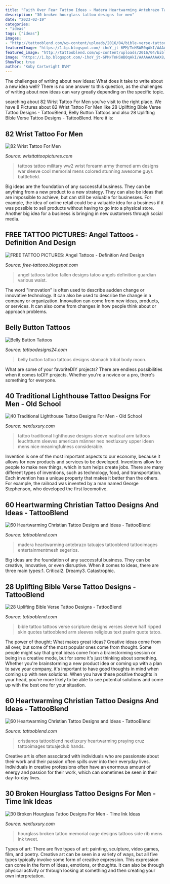 ```yaml
---
title: "Faith Over Fear Tattoo Ideas ~ Madera Heartwarming Antebrazo Tatuajes Tattooblend Tattooimages Entertainmentmesh Segerios"
description: "30 broken hourglass tattoo designs for men"
date: "2023-02-19"
categories:
- "ideas"
tags: ["ideas"]
images:
- "http://tattooblend.com/wp-content/uploads/2016/04/bible-verse-tattoo-18.jpg"
featuredImage: "https://1.bp.blogspot.com/-ihoY_jt-6PM/TnHSWB0qAkI/AAAAAAAAAX8/qa316GMmMKU/s1600/angel+tattoos+-angel-tattoos-7.jpg"
featured_image: "http://tattooblend.com/wp-content/uploads/2016/04/bible-verse-tattoo-18.jpg"
image: "https://1.bp.blogspot.com/-ihoY_jt-6PM/TnHSWB0qAkI/AAAAAAAAAX8/qa316GMmMKU/s1600/angel+tattoos+-angel-tattoos-7.jpg"
ShowToc: true
author: "Koby Cartwright DVM"
---
```



The challenges of writing about new ideas: What does it take to write about a new idea well?
There is no one answer to this question, as the challenges of writing about new ideas can vary greatly depending on the specific topic.

	

		
searching about 82 Wrist Tattoo For Men you've visit to the right place. We have 8 Pictures about 82 Wrist Tattoo For Men like 28 Uplifting Bible Verse Tattoo Designs - TattooBlend, Belly Button Tattoos and also 28 Uplifting Bible Verse Tattoo Designs - TattooBlend. Here it is:
		
    
## 82 Wrist Tattoo For Men

<img loading=lazy src="http://www.wristtattoopictures.com/wp-content/uploads/2016/06/Military-Men-Tattoo-On-Wrist-WT156.jpg" onerror="this.onerror=null;this.src='https://tse3.mm.bing.net/th?id=OIP.gYwUMGCmqDqkP3qS9tQYWwHaK1&amp;pid=15.1';" alt="82 Wrist Tattoo For Men">

_Source: wristtattoopictures.com_

>tattoos tattoo military ww2 wrist forearm army themed arm designs war sleeve cool memorial mens colored stunning awesome guys battlefield. 

	

Big ideas are the foundation of any successful business. They can be anything from a new product to a new strategy. They can also be ideas that are impossible to achieve, but can still be valuable for businesses. For example, the idea of online retail could be a valuable idea for a business if it was possible to sell products without having to go into a physical store. Another big idea for a business is bringing in new customers through social media.

    
## FREE TATTOO PICTURES: Angel Tattoos - Definition And Design

<img loading=lazy src="https://1.bp.blogspot.com/-ihoY_jt-6PM/TnHSWB0qAkI/AAAAAAAAAX8/qa316GMmMKU/s1600/angel+tattoos+-angel-tattoos-7.jpg" onerror="this.onerror=null;this.src='https://tse4.mm.bing.net/th?id=OIP.c1P4cwZWVXaZmluGe2ROPwHaHa&amp;pid=15.1';" alt="FREE TATTOO PICTURES: Angel Tattoos - Definition And Design">

_Source: free-tattooo.blogspot.com_

>angel tattoos tattoo fallen designs tatoo angels definition guardian various waist. 

	

The word "innovation" is often used to describe audden change or innovative technology. It can also be used to describe the change in a company or organization. Innovation can come from new ideas, products, or services. It can also come from changes in how people think about or approach problems.

    
## Belly Button Tattoos

<img loading=lazy src="http://www.tattoodesigns24.com/tattoopics/body/belly/belly_button/belly_button_tattoo_13.jpg" onerror="this.onerror=null;this.src='https://tse2.mm.bing.net/th?id=OIP.jo0FAt-Ny7Ui-Eq_rSmtsgHaJ4&amp;pid=15.1';" alt="Belly Button Tattoos">

_Source: tattoodesigns24.com_

>belly button tattoo tattoos designs stomach tribal body moon. 

	

What are some of your favoriteDIY projects?
There are endless possibilities when it comes toDIY projects. Whether you're a novice or a pro, there's something for everyone.

    
## 40 Traditional Lighthouse Tattoo Designs For Men - Old School

<img loading=lazy src="http://nextluxury.com/wp-content/uploads/guys-full-arm-sleeve-tattoo-of-traditional-nautical-lighthouse.jpg" onerror="this.onerror=null;this.src='https://tse4.mm.bing.net/th?id=OIP.1BKDbYX6pNdIyFF53mDuMAHaHa&amp;pid=15.1';" alt="40 Traditional Lighthouse Tattoo Designs For Men - Old School">

_Source: nextluxury.com_

>tattoo traditional lighthouse designs sleeve nautical arm tattoos leuchtturm sleeves american männer neo nextluxury upper ideen mens nice meaningfulness considerable. 

	

Invention is one of the most important aspects to our economy, because it allows for new products and services to be developed. Inventions allow for people to make new things, which in turn helps create jobs. There are many different types of inventions, such as technology, food, and transportation. Each invention has a unique property that makes it better than the others. For example, the railroad was invented by a man named George Stephenson, who developed the first locomotive.

    
## 60 Heartwarming Christian Tattoo Designs And Ideas - TattooBlend

<img loading=lazy src="https://tattooblend.com/wp-content/uploads/2016/01/religious-tattoo-cross.jpg" onerror="this.onerror=null;this.src='https://tse4.mm.bing.net/th?id=OIP.I9lidWdLYXIotmFjrf17agHaHZ&amp;pid=15.1';" alt="60 Heartwarming Christian Tattoo Designs and Ideas - TattooBlend">

_Source: tattooblend.com_

>madera heartwarming antebrazo tatuajes tattooblend tattooimages entertainmentmesh segerios. 

	

Big ideas are the foundation of any successful business. They can be creative, innovative, or even disruptive. When it comes to ideas, there are three main types:1. Critical2. Dreamy3. Catastrophic.

    
## 28 Uplifting Bible Verse Tattoo Designs - TattooBlend

<img loading=lazy src="http://tattooblend.com/wp-content/uploads/2016/04/bible-verse-tattoo-18.jpg" onerror="this.onerror=null;this.src='https://tse2.mm.bing.net/th?id=OIP.p455Ty3AnnC9A1n63t0XegHaHU&amp;pid=15.1';" alt="28 Uplifting Bible Verse Tattoo Designs - TattooBlend">

_Source: tattooblend.com_

>bible tattoo tattoos verse scripture designs verses sleeve half ripped skin quotes tattooblend arm sleeves religious text psalm quote tatoo. 

	

The power of thought: What makes great ideas?
Creative ideas come from all over, but some of the most popular ones come from thought. Some people might say that great ideas come from a brainstorming session or being in a creative mode, but for some it's just thinking about something. Whether you're brainstorming a new product idea or coming up with a plan to save your company, it's important to have good thoughts in mind when coming up with new solutions. When you have these positive thoughts in your head, you're more likely to be able to see potential solutions and come up with the best one for your situation.

    
## 60 Heartwarming Christian Tattoo Designs And Ideas - TattooBlend

<img loading=lazy src="https://tattooblend.com/wp-content/uploads/2016/01/upper-arm-cross-tattoo.jpg" onerror="this.onerror=null;this.src='https://tse4.mm.bing.net/th?id=OIP.PFAw6orNAJM6L8QibQiLvAHaHR&amp;pid=15.1';" alt="60 Heartwarming Christian Tattoo Designs and Ideas - TattooBlend">

_Source: tattooblend.com_

>cristianos tattooblend nextluxury heartwarming praying cruz tattooimages tatuajeclub hands. 

	

Creative art is often associated with individuals who are passionate about their work and their passion often spills over into their everyday lives. Individuals in creative professions often have an enormous amount of energy and passion for their work, which can sometimes be seen in their day-to-day lives.

    
## 30 Broken Hourglass Tattoo Designs For Men - Time Ink Ideas

<img loading=lazy src="http://nextluxury.com/wp-content/uploads/mens-broken-hourglass-memorial-rib-cage-side-tattoo.jpg" onerror="this.onerror=null;this.src='https://tse3.mm.bing.net/th?id=OIP.XRKlZpDA5ezmSeeFgq1GCAHaKw&amp;pid=15.1';" alt="30 Broken Hourglass Tattoo Designs For Men - Time Ink Ideas">

_Source: nextluxury.com_

>hourglass broken tattoo memorial cage designs tattoos side rib mens ink tweet. 

	

Types of art: There are five types of art: painting, sculpture, video games, film, and poetry.
Creative art can be seen in a variety of ways, but all five types typically involve some form of creative expression. This expression can come in the form of ideas, emotions, or thoughts. It can also be through physical activity or through looking at something and then creating your own interpretation.

